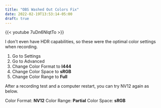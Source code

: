 ```yaml
---
title: "OBS Washed Out Colors Fix"
date: 2022-02-19T13:53:14-05:00
draft: true
---
```


{{< youtube 7uDn6NlqtTo >}}

I don't even have HDR capabilities, so these were the optimal color settings when recording.

1. Go to Settings
2. Go to Advanced
3. Change Color Format to **I444**
4. Change Color Space to **sRGB**
5. Change Color Range to **Full**

After a recording test and a computer restart, you can try NV12 again as below.

Color Format: **NV12**
Color Range: **Partial**
Color Space: **sRGB**
